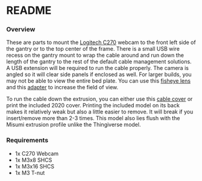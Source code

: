 # README

### Overview

These are parts to mount the [Logitech C270](https://www.amazon.com/Logitech-Widescreen-designed-Calling-Recording/dp/B004FHO5Y6) webcam to the front left side of the gantry or to the top center of the frame. There is a small USB wire recess on the gantry mount to wrap the cable around and run down the length of the gantry to the rest of the default cable management solutions. A USB extension will be required to run the cable properly. The camera is angled so it will clear side panels if enclosed as well. For larger builds, you may not be able to view the entire bed plate. You can use this [fisheye lens](https://www.amazon.com/gp/product/B0179JX8GC/) and this [adapter](https://www.thingiverse.com/thing:2561414) to increase the field of view.

To run the cable down the extrusion, you can either use this [cable cover](https://www.thingiverse.com/thing:1478147) or print the included 2020 cover. Printing the included model on its back makes it relatively weak but also a little easier to remove. It will break if you insert/remove more than 2-3 times. This model also lies flush with the Misumi extrusion profile unlike the Thingiverse model.

### Requirements

 * 1x C270 Webcam
 * 1x M3x8 SHCS
 * 1x M3x16 SHCS
 * 1x M3 T-nut
